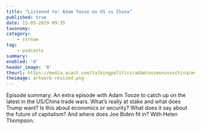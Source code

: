 ```yaml
---
title: "Listened to: Adam Tooze on US vs China"
published: true
date: 15-05-2019 09:35
taxonomy:
category:
	- stream
tag:
	- podcasts
summary:
enabled: '0'
header_image: '0'
theurl: https://media.acast.com/talkingpolitics/adamtoozeonusvschina/media.mp3
theimage: artwork-resized.png
--- 
```

Episode summary: An extra episode with Adam Tooze to catch up on the latest in the US/China trade wars. What’s really at stake and what does Trump want? Is this about economics or security? What does it say about the future of capitalism? And where does Joe Biden fit in? With Helen Thompson.
